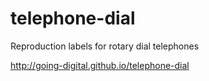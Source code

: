 # telephone-dial
Reproduction labels for rotary dial telephones

http://going-digital.github.io/telephone-dial
